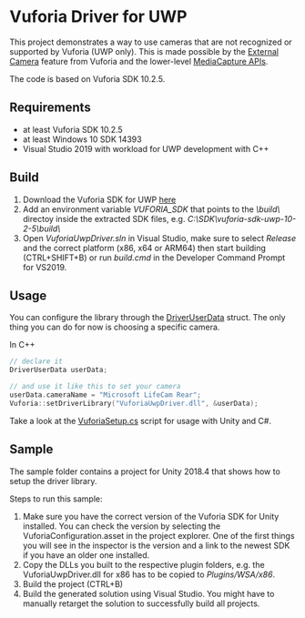 # Vuforia Driver for UWP

This project demonstrates a way to use cameras that are not recognized or supported by Vuforia (UWP only). 
This is made possible by the [External Camera](https://library.vuforia.com/content/vuforia-library/en/articles/Solution/external-camera.html) feature from Vuforia and the lower-level [MediaCapture APIs](https://docs.microsoft.com/en-us/uwp/api/windows.media.capture.mediacapture).

The code is based on Vuforia SDK 10.2.5.

## Requirements
* at least Vuforia SDK 10.2.5
* at least Windows 10 SDK 14393
* Visual Studio 2019 with workload for UWP development with C++

## Build

1. Download the Vuforia SDK for UWP [here](https://developer.vuforia.com/downloads/sdk)
2. Add an environment variable *VUFORIA_SDK* that points to the *\build\\* directoy inside the extracted SDK files, e.g. *C:\SDK\vuforia-sdk-uwp-10-2-5\build\\*
3. Open *VuforiaUwpDriver.sln* in Visual Studio, make sure to select *Release* and the correct platform (x86, x64 or ARM64) then start building (CTRL+SHIFT+B) or run *build.cmd* in the Developer Command Prompt for VS2019.

## Usage

You can configure the library through the [DriverUserData](./src/DriverUserData.h) struct.
The only thing you can do for now is choosing a specific camera. 

In C++
```cpp
// declare it
DriverUserData userData;

// and use it like this to set your camera
userData.cameraName = "Microsoft LifeCam Rear";
Vuforia::setDriverLibrary("VuforiaUwpDriver.dll", &userData);
```

Take a look at the [VuforiaSetup.cs](./sample/UnityExternalCamera/Assets/Scripts/VuforiaSetup.cs) script for usage with Unity and C#. 

## Sample

The sample folder contains a project for Unity 2018.4 that shows how to setup the driver library. 

Steps to run this sample:
1. Make sure you have the correct version of the Vuforia SDK for Unity installed. You can check the version by selecting the VuforiaConfiguration.asset in the project explorer. One of the first things you will see in the inspector is the version and a link to the newest SDK if you have an older one installed.
2. Copy the DLLs you built to the respective plugin folders, e.g. the VuforiaUwpDriver.dll for x86 has to be copied to *Plugins/WSA/x86*.
3. Build the project (CTRL+B)  
4. Build the generated solution using Visual Studio. You might have to manually retarget the solution to successfully build all projects.